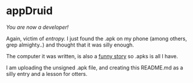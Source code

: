 # appDruid

_You are now a developer!_

Again, victim of _entropy._ I just found the .apk on my phone (among others, grep almighty..) and thought that it was silly enough.

The computer it was written, is also a [funny story](https://en.wikipedia.org/wiki/Ship_of_Theseus) so .apks is all I have.

I am uploading the unsigned .apk file, and creating this README.md as a silly entry and a lesson for otters.
